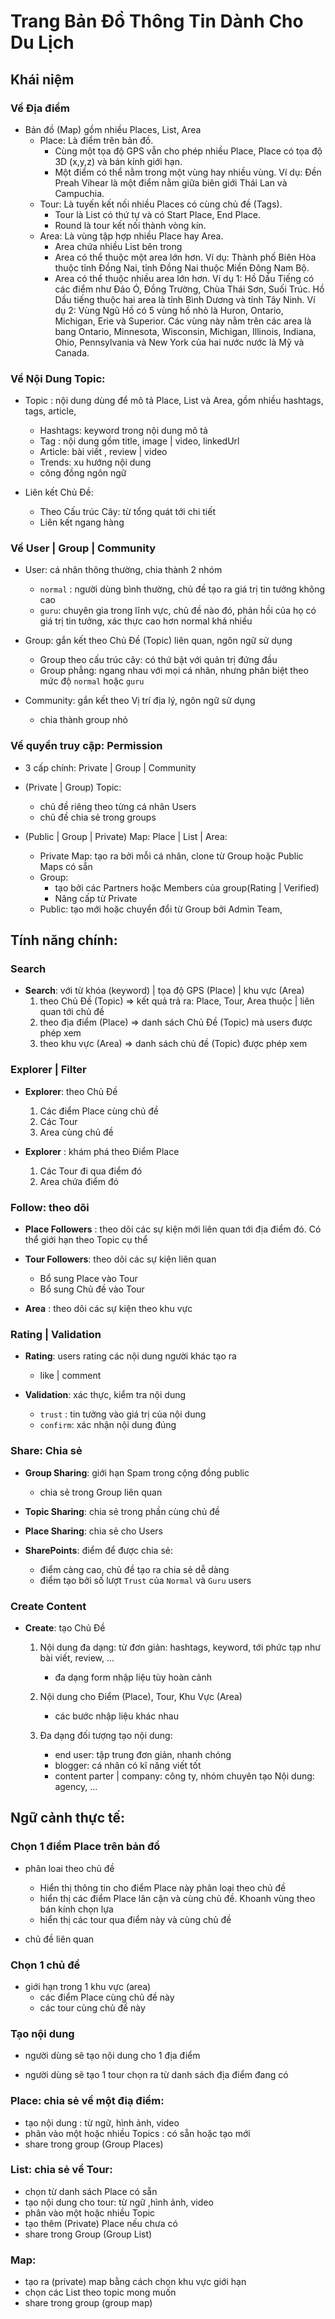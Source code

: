 # Trang Bản Đồ Thông Tin Dành Cho Du Lịch

## Khái niệm

### Về Địa điểm 
- Bản đồ (Map) gồm nhiều   Places, List, Area
    - Place: Là điểm trên bản đồ. 
        - Cùng một tọa độ GPS vẫn cho phép nhiều Place, Place có tọa độ 3D (x,y,z) và bán kính giới hạn.
        - Một điểm có thể nằm trong một vùng hay nhiều vùng. Ví dụ: Đền Preah Vihear là một điểm nằm giữa biên giới Thái Lan và Campuchia.  
    - Tour: Là tuyến kết nối nhiều Places có cùng chủ đề (Tags). 
        - Tour là List có thứ tự và có Start Place, End Place.
        - Round là tour kết nối thành vòng kín. 
    - Area: Là vùng tập hợp nhiều Place hay Area. 
        - Area chứa nhiều List bên trong
        - Area có thể thuộc một area lớn hơn. Ví dụ: Thành phố Biên Hòa thuộc tỉnh Đồng Nai, tỉnh Đồng Nai thuộc Miền Đông Nam Bộ.
        - Area có thể thuộc nhiều area lớn hơn. Ví dụ 1: Hồ Dầu Tiếng có các điểm như Đảo Ó, Đồng Trường, Chùa Thái Sơn, Suối Trúc. Hồ Dầu tiếng thuộc hai area là tỉnh Bình Dương và tỉnh Tây Ninh. Ví dụ 2: Vùng Ngũ Hồ có 5 vùng hồ nhỏ là Huron, Ontario, Michigan, Erie và Superior. Các vùng này nằm trên các area là bang Ontario, Minnesota, Wisconsin, Michigan, Illinois, Indiana, Ohio, Pennsylvania và New York của hai nước nước là Mỹ và Canada.  
        
### Về Nội Dung Topic:
- Topic : nội dung dùng để mô tả Place, List và Area, gồm nhiều hashtags, tags, article, 
    - Hashtags: keyword trong nội dung mô tả
    - Tag : nội dung gồm title, image | video, linkedUrl
    - Article: bài viết , review | video
    - Trends: xu hướng nội dung 
    - công đồng ngôn ngữ
    
- Liên kết Chủ Đề:
    - Theo Cấu trúc Cây: từ tổng quát tới chi tiết
    - Liên kết ngang hàng

### Về User | Group | Community
- User: cá nhân thông thường, chia thành 2 nhóm
    - `normal` : người dùng bình thường, chủ đề tạo ra giá trị tin tưởng không cao
    - `guru`: chuyên gia trong lĩnh vực, chủ đề nào đó, phản hồi của họ có giá trị tin tưởng, xác thực cao hơn normal khá nhiều

- Group: gắn kết theo Chủ Đề (Topic) liên quan, ngôn ngữ sử dụng
    - Group theo cấu trúc cây: có thứ bật với quản trị đứng đầu
    - Group phẳng: ngang nhau với mọi cá nhân, nhưng phân biệt theo mức độ `normal` hoặc `guru`

- Community: gắn kết theo Vị trí địa lý, ngôn ngữ sử dụng
    - chia thành group nhỏ

### Về quyền truy cập: Permission
- 3 cấp chính: Private | Group | Community 

- (Private | Group)  Topic: 
    - chủ đề riêng theo từng cá nhân Users
    - chủ đề chia sẻ trong groups 
- (Public | Group | Private) Map: Place | List | Area: 
    - Private Map: tạo ra bởi mỗi cá nhân, clone từ Group hoặc Public Maps có sẵn
    - Group: 
        - tạo bởi các Partners hoặc Members của group(Rating | Verified)
        - Nâng cấp từ Private
    - Public: tạo mới hoặc chuyển đổi từ Group bởi Admin Team,

## Tính năng chính:
### Search
- **Search**: với từ khóa (keyword) | tọa độ GPS (Place) | khu vực  (Area)
    1. theo Chủ Đề (Topic)  => kết quả trả ra: Place, Tour, Area thuộc | liên quan tới chủ đề
    1. theo địa điểm (Place) => danh sách Chủ Đề (Topic) mà users được phép xem
    1. theo khu vực (Area) => danh sách chủ đề (Topic) được phép xem

### Explorer | Filter

- **Explorer**: theo Chủ Đề
    1. Các điểm Place cùng chủ đề
    1. Các Tour
    1. Area cùng chủ đề

- **Explorer** : khám phá theo Điểm Place
    1. Các Tour đi qua điểm đó
    1. Area chứa điểm đó

### Follow: theo dõi
- **Place Followers** : theo dõi các sự kiện mới liên quan tới địa điểm đó. 
Có thể giới hạn theo Topic cụ thể

- **Tour Followers**: theo dõi các sự kiện liên quan 
    - Bổ sung Place vào Tour
    - Bổ sung Chủ đề vào Tour

- **Area** : theo dõi các sự kiện theo khu vực

### Rating | Validation

- **Rating**: users rating các nội dung người khác tạo ra
    - like | comment

- **Validation**: xác thực, kiểm tra nội dung     
    - `trust` : tin tưởng vào giá trị của nội dung 
    - `confirm`: xác nhận nội dung đúng

### Share: Chia sẻ
- **Group Sharing**: giới hạn Spam trong cộng đồng public
    - chia sẻ trong Group liên quan

- **Topic Sharing**: chia sẻ trong phần cùng chủ đề

- **Place Sharing**: chia sẻ cho Users     

- **SharePoints**: điểm để được chia sẻ: 
    - điểm càng cao, chủ đề tạo ra chia sẻ dễ dàng
    - điểm tạo bởi số lượt `Trust` của `Normal` và `Guru` users

### Create Content 
- **Create**: tạo Chủ Đề 
    1. Nội dung đa dạng: từ đơn giản: hashtags, keyword, tới phức tạp như bài viết, review, ... 
        - đa dạng form nhập liệu tùy hoàn cảnh 
        
    1. Nội dung cho Điểm (Place), Tour, Khu Vực (Area)   
        - các bước nhập liệu khác nhau
    1. Đa dạng đối tượng tạo nội dung:
        - end user: tập trung đơn giản, nhanh chóng
        - blogger: cá nhân có kĩ năng viết tốt
        - content parter | company: công ty, nhóm chuyên tạo Nội dung: agency, ...


   
    
## Ngữ cảnh thực tế:

### Chọn 1 điểm Place trên bản đồ

- phân loai theo chủ đề
    - Hiển thị thông tin cho điểm Place này phân loại theo chủ đề 
    - hiển thị các điểm Place lân cận và cùng chủ đề. Khoanh vùng theo bán kính chọn lựa
    - hiển thị các tour qua điểm này và cùng chủ đề

- chủ đề liên quan 

### Chọn 1 chủ đề
- giới hạn trong 1 khu vực (area)
    - các điểm Place cùng chủ đề này
    - các tour cùng chủ đề này

### Tạo nội dung
- người dùng sẽ tạo nội dung cho 1 địa điểm 

- người dùng sẽ tạo 1 tour chọn ra từ danh sách địa điểm đang có

 
### Place: chia sẻ về một điạ điểm:
- tạo nội dung : từ ngữ, hình ảnh, video
- phân vào một hoặc nhiều Topics : có sẵn hoặc tạo mới 
- share trong group (Group Places)
### List: chia sẻ về Tour:
- chọn từ danh sách Place có sẵn
- tạo nội dung cho tour: từ ngữ ,hình ảnh, video
- phân vào một hoặc nhiều Topic 
- tạo thêm (Private) Place nếu chưa có
- share trong Group (Group List)

### Map:
- tạo ra (private) map bằng cách chọn khu vực giới hạn
- chọn các List theo topic mong muốn
- share trong group (group map)


